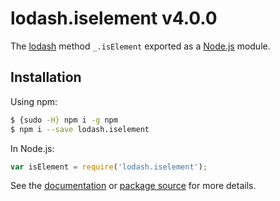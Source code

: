 # lodash.iselement v4.0.0

The [lodash](https://lodash.com/) method `_.isElement` exported as a [Node.js](https://nodejs.org/) module.

## Installation

Using npm:
```bash
$ {sudo -H} npm i -g npm
$ npm i --save lodash.iselement
```

In Node.js:
```js
var isElement = require('lodash.iselement');
```

See the [documentation](https://lodash.com/docs#isElement) or [package source](https://github.com/lodash/lodash/blob/4.0.0-npm-packages/lodash.iselement) for more details.
